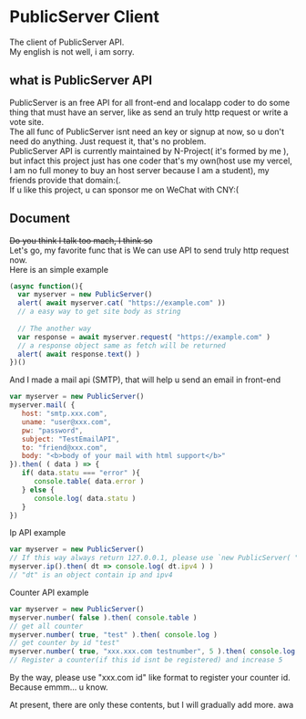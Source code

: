 # PublicServer Client
The client of PublicServer API.  
My english is not well, i am sorry.
## what is PublicServer API
PublicServer is an free API for all front-end and localapp coder to do some thing that must have an server, like as send an truly http request or write a vote site.  
The all func of PublicServer isnt need an key or signup at now, so u don't need do anything. Just request it, that's no problem.  
PublicServer API is currently maintained by N-Project( it's formed by me ), but infact this project just has one coder that's my own(host use my vercel, I am no full money to buy an host server because I am a student), my friends provide that domain:(.  
If u like this project, u can sponsor me on WeChat with CNY:(
## Document
~~Do you think I talk too mach, I think so~~  
Let's go, my favorite func that is We can use API to send truly http request now.  
Here is an simple example
```js
(async function(){
  var myserver = new PublicServer()
  alert( await myserver.cat( "https://example.com" ))
  // a easy way to get site body as string
  
  // The another way
  var response = await myserver.request( "https://example.com" )
  // a response object same as fetch will be returned
  alert( await response.text() )
})()
```

And I made a mail api (SMTP), that will help u send an email in front-end
```js
var myserver = new PublicServer()
myserver.mail( {
   host: "smtp.xxx.com",
   uname: "user@xxx.com",
   pw: "password",
   subject: "TestEmailAPI",
   to: "friend@xxx.com",
   body: "<b>body of your mail with html support</b>"
}).then( ( data ) => {
   if( data.statu === "error" ){
      console.table( data.error )
   } else {
      console.log( data.statu )
   }
})
```

Ip API example
```js
var myserver = new PublicServer()
// If this way always return 127.0.0.1, please use `new PublicServer( "https://pubilc-server-guw1n1jm4-love-kogasas-projects.vercel.app" )`
myserver.ip().then( dt => console.log( dt.ipv4 ) )
// "dt" is an object contain ip and ipv4
```

Counter API example
```js
var myserver = new PublicServer()
myserver.number( false ).then( console.table )
// get all counter
myserver.number( true, "test" ).then( console.log )
// get counter by id "test"
myserver.number( true, "xxx.xxx.com testnumber", 5 ).then( console.log )
// Register a counter(if this id isnt be registered) and increase 5
```
By the way, please use "xxx.com id" like format to register your counter id. Because emmm... u know.  

At present, there are only these contents, but I will gradually add more. awa
